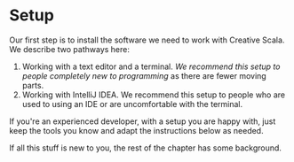 # Setup

Our first step is to install the software we need to work with Creative Scala. We describe two pathways here:

1. Working with a text editor and a terminal. *We recommend this setup to people completely new to programming* as there are fewer moving parts.
2. Working with IntelliJ IDEA. We recommend this setup to people who are used to using an IDE or are uncomfortable with the terminal.

If you're an experienced developer, with a setup you are happy with, just keep the tools you know and adapt the instructions below as needed.

If all this stuff is new to you, the rest of the chapter has some background.
